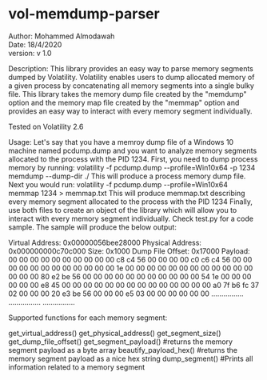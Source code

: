 # vol-memdump-parser

Author: Mohammed Almodawah<br />
Date: 18/4/2020<br />
version: v 1.0<br />

Description:
This library provides an easy way to parse memory segments dumped by Volatility.
Volatility enables users to dump allocated memory of a given process by concatenating
all memory segments into a single bulky file.
This library takes the memory dump file created by the "memdump" option and the
memory map file created by the "memmap" option and provides an easy way to interact
with every memory segment individually.

Tested on Volatility 2.6

Usage:
Let's say that you have a memroy dump file of a Windows 10 machine named pcdump.dump and you want to analyze memory segments allocated to the process with the PID 1234.
First, you need to dump process memory by running:
volatility -f pcdump.dump --profile=Win10x64 -p 1234 memdump --dump-dir ./
This will produce a process memory dump file.
Next you would run:
volatility -f pcdump.dump --profile=Win10x64 memmap 1234 > memmap.txt 
This will produce memmap.txt describing every memory segment allocated to the process with the PID 1234
Finally, use both files to create an object of the library which will allow you to interact with every memory segment individually.
Check test.py for a code sample. The sample will produce the below output:

Virtual Address: 0x00000056bee28000
Physical Address: 0x000000000c70c000
Size: 0x1000
Dump File Offset: 0x17000
Payload:
00 00 00 00 00 00 00 00 00 00 c8 c4 56 00 00 00
00 c0 c6 c4 56 00 00 00 00 00 00 00 00 00 00 00
00 1e 00 00 00 00 00 00 00 00 00 00 00 00 00 00
00 80 e2 be 56 00 00 00 00 00 00 00 00 00 00 00
54 1e 00 00 00 00 00 00 e8 45 00 00 00 00 00 00
00 00 00 00 00 00 00 00 a0 7f b6 fc 37 02 00 00
00 20 e3 be 56 00 00 00 e5 03 00 00 00 00 00 00
................
................
................

Supported functions for each memory segment:

get_virtual_address()
get_physical_address()
get_segment_size()
get_dump_file_offset()
get_segment_payload() #returns the memory segment payload as a byte array
beautify_payload_hex() #returns the memory segment payload as a nice hex string
dump_segment() #Prints all information related to a memory segment
